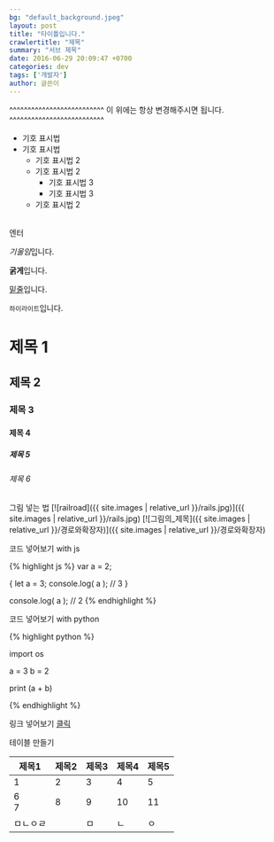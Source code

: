 ```yaml
---
bg: "default_background.jpeg"
layout: post
title: "타이틀입니다."
crawlertitle: "제목"
summary: "서브 제목"
date: 2016-06-29 20:09:47 +0700
categories: dev
tags: ['개발자']
author: 글쓴이
---
```


^^^^^^^^^^^^^^^^^^^^^^^^^^
이 위에는 항상 변경해주시면 됩니다.
^^^^^^^^^^^^^^^^^^^^^^^^^^

- 기호 표시법
- 기호 표시법
    - 기호 표시법 2
    - 기호 표시법 2
        - 기호 표시법 3
        - 기호 표시법 3
    - 기호 표시법 2


<br>
엔터
<br>

*기울임*입니다.

**굵게**입니다.

<u>밑줄</u>입니다.

`하이라이트`입니다.

# 제목 1 
## 제목 2
### 제목 3
#### 제목 4
##### 제목 5
###### 제목 6

그림 넣는 법
[![railroad]({{ site.images | relative_url }}/rails.jpg)]({{ site.images | relative_url }}/rails.jpg)
[![그림의_제목]({{ site.images | relative_url }}/경로와확장자)]({{ site.images | relative_url }}/경로와확장자)


코드 넣어보기 with js

{% highlight js %}
var a = 2;

{
    let a = 3;
    console.log( a );   // 3
}

console.log( a );       // 2
{% endhighlight %}



코드 넣어보기 with python

{% highlight python %}

import os

a = 3
b = 2

print (a + b)

{% endhighlight %}



링크 넣어보기 [클릭][Urbanbase]

[Urbanbase]: http://www.urbanbase.com


테이블 만들기

| 제목1  | 제목2 | 제목3 | 제목4 | 제목5 |
|--------|-------|-------|-------|-------|
| 1      | 2     | 3     | 4     | 5     |
| 6<br>7 | 8     | 9     | 10    | 11    |
|  ㅁㄴㅇㄹ       || ㅁ     | ㄴ    | ㅇ     |